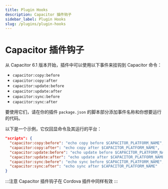 ```yaml
---
title: Plugin Hooks
description: Capacitor 插件钩子
sidebar_label: Plugin Hooks
slug: /plugins/plugin-hooks
---
```


# Capacitor 插件钩子

从 Capacitor 6.1 版本开始，插件中可以使用以下事件来挂钩到 Capacitor 命令：

- `capacitor:copy:before`
- `capacitor:copy:after`
- `capacitor:update:before`
- `capacitor:update:after`
- `capacitor:sync:before`
- `capacitor:sync:after`

要使用它们，请在你的插件 `package.json` 的脚本部分添加事件名称和你想要运行的代码。

以下是一个示例，它仅回显命令及其运行的平台：

```json
"scripts": {
  "capacitor:copy:before": "echo copy before $CAPACITOR_PLATFORM_NAME",
  "capacitor:copy:after": "echo copy after $CAPACITOR_PLATFORM_NAME",
  "capacitor:update:before": "echo update before $CAPACITOR_PLATFORM_NAME",
  "capacitor:update:after": "echo update after $CAPACITOR_PLATFORM_NAME",
  "capacitor:sync:before": "echo sync before $CAPACITOR_PLATFORM_NAME",
  "capacitor:sync:after": "echo sync after $CAPACITOR_PLATFORM_NAME"
}
```

:::注意
Capacitor 插件钩子在 Cordova 插件中同样有效
:::